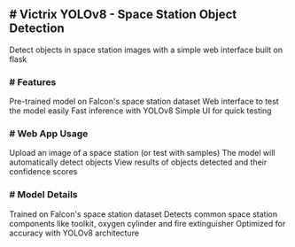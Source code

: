 <h2> # Victrix YOLOv8 - Space Station Object Detection </h2>

Detect objects in space station images with a simple web interface built on flask

<h3> # Features </h3>

Pre-trained model on Falcon's space station dataset
Web interface to test the model easily
Fast inference with YOLOv8
Simple UI for quick testing

<h3> # Web App Usage </h3>

Upload an image of a space station (or test with samples)
The model will automatically detect objects
View results of objects detected and their confidence scores

<h3> # Model Details </h3>

Trained on Falcon's space station dataset
Detects common space station components like toolkit, oxygen cylinder and fire extinguisher
Optimized for accuracy with YOLOv8 architecture


